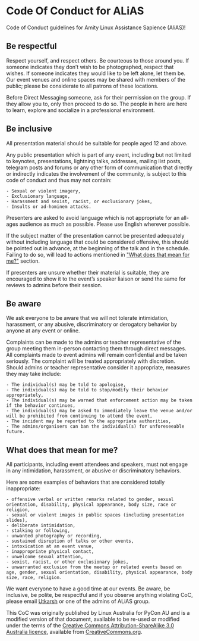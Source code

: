 # Code Of Conduct for ALiAS

Code of Conduct guidelines for Amity Linux Assistance Sapience (AliAS)!

## Be respectful


Respect yourself, and respect others. Be courteous to those around you. If someone indicates they don’t wish to be photographed, respect that wishes. If someone indicates they would like to be left alone, let them be. Our event venues and online spaces may be shared with members of the public; please be considerate to all patrons of these locations.

Before Direct Messaging someone, ask for their permission on the group. If they allow you to, only then proceed to do so. The people in here are here to learn, explore and socialize in a professional environment.

## Be inclusive


All presentation material should be suitable for people aged 12 and above.

Any public presentation which is part of any event, including but not limited to keynotes, presentations, lightning talks, addresses, mailing list posts, telegram posts and forums or any other form of communication that directly or indirectly indicates the involvement of the community, is subject to this code of conduct and thus may not contain:

    - Sexual or violent imagery,
    - Exclusionary language,
    - Harassment and sexist, racist, or exclusionary jokes,
    - Insults or ad-hominem attacks.

Presenters are asked to avoid language which is not appropriate for an all-ages audience as much as possible. Please use English wherever possible.

If the subject matter of the presentation cannot be presented adequately without including language that could be considered offensive, this should be pointed out in advance, at the beginning of the talk and in the schedule. Failing to do so, will lead to actions mentioned in ["What does that mean for me?"](#What-does-that-mean-for-me?) section.

If presenters are unsure whether their material is suitable, they are encouraged to show it to the event’s speaker liaison or send the same for reviews to admins before their session.

## Be aware


We ask everyone to be aware that we will not tolerate intimidation, harassment, or any abusive, discriminatory or derogatory behavior by anyone at any event or online.

Complaints can be made to the admins or teacher representative of the group meeting them in-person contacting them through direct messages. All complaints made to event admins will remain confidential and be taken seriously. The complaint will be treated appropriately with discretion. Should admins or teacher representative consider it appropriate, measures they may take include:

    - The individual(s) may be told to apologise,
    - The individual(s) may be told to stop/modify their behavior appropriately,
    - The individual(s) may be warned that enforcement action may be taken if the behavior continues,
    - The individual(s) may be asked to immediately leave the venue and/or will be prohibited from continuing to attend the event,
    - The incident may be reported to the appropriate authorities,
    - The admins/organisers can ban the individual(s) for unforeseeable future.

## What does that mean for me?


All participants, including event attendees and speakers, must not engage in any intimidation, harassment, or abusive or discriminatory behaviors.

Here are some examples of behaviors that are considered totally inappropriate:

    - offensive verbal or written remarks related to gender, sexual orientation, disability, physical appearance, body size, race or religion,
    - sexual or violent images in public spaces (including presentation slides),
    - deliberate intimidation,
    - stalking or following,
    - unwanted photography or recording,
    - sustained disruption of talks or other events,
    - intoxication at an event venue,
    - inappropriate physical contact,
    - unwelcome sexual attention,
    - sexist, racist, or other exclusionary jokes,
    - unwarranted exclusion from the meetup or related events based on age, gender, sexual orientation, disability, physical appearance, body size, race, religion.

We want everyone to have a good time at our events. Be aware, be inclusive, be polite, be respectful and if you observe anything violating CoC, please email [Utkarsh](mailto:guptautkarsh2102@gmail.com) or one of the admins of ALiAS group.


This CoC was originally published by Linux Australia for PyCon AU and is a modified version of that document, available to be re-used or modified under the terms of the [Creative Commons Attribution-ShareAlike 3.0 Australia licence](https://creativecommons.org/licenses/by-sa/3.0/au/), available from [CreativeCommons.org](CreativeCommons.org).
